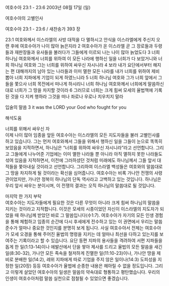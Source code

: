 여호수아 23:1 - 23:6 
2003년 08월 17일 (일)

여호수아의 고별인사



여호수아 23:1 - 23:6 / 새찬송가 393 장


23:1 여호와께서 이스라엘의 사방 대적을 다 멸하시고 안식을 이스라엘에게 주신지 오랜 후에 여호수아가 나이 많아 늙은지라
2 여호수아가 온 이스라엘 곧 그 장로들과 두령들과 재판장들과 유사들을 불러다가 그들에게 이르되 나는 나이 많아 늙었도다
3 너희 하나님 여호와께서 너희를 위하여 이 모든 나라에 행하신 일을 너희가 다 보았거니와 너희 하나님 여호와 그는 너희를 위하여 싸우신 자시니라 
4 보라 내가 요단에서부터 해지는 편 대해까지의 남아 있는 나라들과 이미 멸한 모든 나라를 내가 너희를 위하여 제비 뽑아 너희 지파에게 기업이 되게 하였느니라 
5 너희 하나님 여호와 그가 너희 앞에서 그들을 쫓으사 너희 목전에서 떠나게 하시리니 너희 하나님 여호와께서 너희에게 말씀하신 대로 너희가 그 땅을 차지할 것이라 
6 그러므로 너희는 크게 힘써 모세의 율법책에 기록된 것을 다 지켜 행하라 그것을 떠나 좌로나 우로나 치우치지 말라 

입술의 말씀 
3 it was the LORD your God who fought for you

해석도움





너희를 위해서 싸우신 자  
이제 나이 많아 임종을 앞둔 여호수아는 이스라엘의 모든 지도자들을 불러 고별인사를 하고 있습니다. 그는 먼저 여호와께서 그들을 위해서 행하신 일을 그들이 눈으로 똑똑히 보았음을 지적하면서, 하나님은 “너희를 위하여 싸우신 자시니라”라고 선언합니다. 그리고 그들에게 나누어준 기업에는 이미 멸한 나라들 뿐 아니라 아직 멸하지 못한 나라들도 섞여  있음을 지적하면서, 이전에 그러하셨던 것처럼 미래에도 하나님께서 그들 앞서 대적들을 쫓아내실 것이라고 선언합니다. 그리하여 이스라엘 백성들은 여호와의 말씀대로 그 땅을 차지하게 될 것이라는 확신을 심어줍니다. 여호수아는 비록 가나안 전쟁의 사령관이었지만, 가나안 정복이 하나님의 단독 역사라고 고백하고 있는 것입니다. 하나님은 우리 앞서 싸우는 분이시며, 이 전쟁의 결과는 오직 하나님의 말씀대로 될 것입니다. 

마지막 한 가지 부탁  
여호수아는 지도자들에게 필요한 것은 다른 무엇이 아니라 크게 힘써 하나님의 말씀을 지키는 것이라고 지적합니다. 이것은 모세의 시종이었던 자신이 이스라엘의 지도자가 되었을 때 하나님께 받았던 바로 그 말씀입니다(수1:7). 여호수아가 자기의 모든 인생 경험을 통해 체험하고 임종의 순간에 다시 후세에게 전수하고 있는 이 권면에서 우리는 말씀 준수가 얼마나 중요한 것인지를 분명히 보게 됩니다. 사실 여호수아서 전체는 여호수아가 모세 오경을 통해 주어진 율법의 명령을 지키는 데 얼마나 최선을 다하고 있는지를 보여주는 기록이라고 할 수 있습니다. 요단 동편 지파의 용사들을 격려하여 서편 지파들을 돕게 한 일(1:13-14)이나 에발산에서 단을 쌓아 제사를 드리고 율법의 모든 말씀을 새긴 일(8:30-32), 가나안 모든 족속을 철저하게 진멸한 일(11:10-23)이나, 가나안 땅을 제비로 분배한 일(14:2), 레위 지파에게 따로 기업을 주지 않은 일이나(14:3) 도피성을 지정한 일(20장) 등등 여호수아가 율법에 순종한 내용은 헤아릴 수 없을 정도입니다. 그리고 이렇게 살았던 여호수아의 일생은 말씀의 약속대로 형통하고 평탄했습니다. 우리의 인생이 여호수아처럼 말씀 실천으로 점철될 수 있었으면 좋겠습니다.